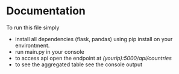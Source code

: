 # Documentation
To run this file simply 
* install all dependencies (flask, pandas) using pip install on your environtment.
* run main.py in your console
* to access api open the endpoint at _(yourip):5000/api/countries_
* to see the aggregated table see the console output
